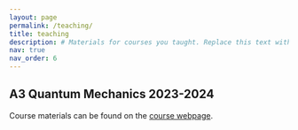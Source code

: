 ```yaml
---
layout: page
permalink: /teaching/
title: teaching
description: # Materials for courses you taught. Replace this text with your description.
nav: true
nav_order: 6
---
```


## A3 Quantum Mechanics 2023-2024
Course materials can be found on the [course webpage](https://www-thphys.physics.ox.ac.uk/people/FabianEssler/Quantum.html).
